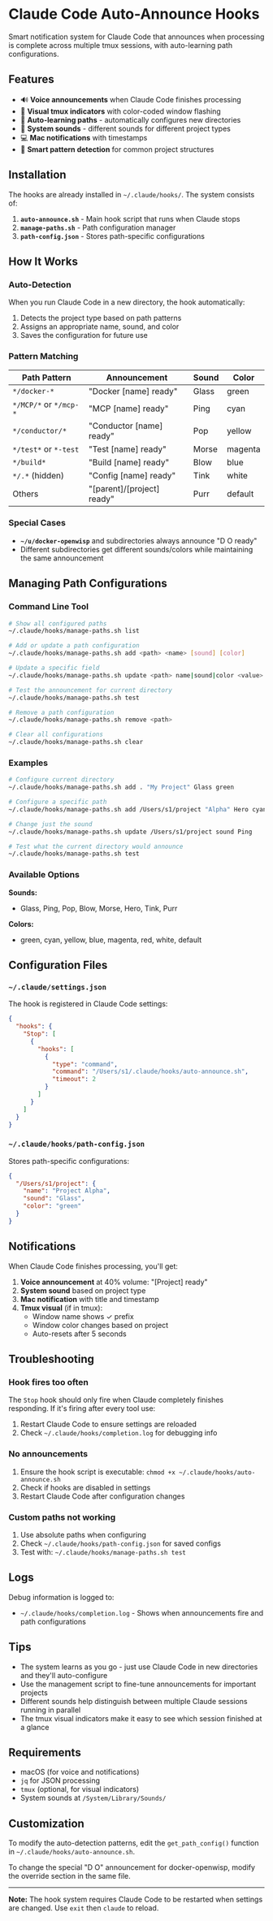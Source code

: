 # Claude Code Auto-Announce Hooks

Smart notification system for Claude Code that announces when processing is complete across multiple tmux sessions, with auto-learning path configurations.

## Features

- 🔊 **Voice announcements** when Claude Code finishes processing
- 🎨 **Visual tmux indicators** with color-coded window flashing
- 📍 **Auto-learning paths** - automatically configures new directories
- 🔔 **System sounds** - different sounds for different project types
- 💻 **Mac notifications** with timestamps
- 🧠 **Smart pattern detection** for common project structures

## Installation

The hooks are already installed in `~/.claude/hooks/`. The system consists of:

1. **`auto-announce.sh`** - Main hook script that runs when Claude stops
2. **`manage-paths.sh`** - Path configuration manager
3. **`path-config.json`** - Stores path-specific configurations

## How It Works

### Auto-Detection

When you run Claude Code in a new directory, the hook automatically:
1. Detects the project type based on path patterns
2. Assigns an appropriate name, sound, and color
3. Saves the configuration for future use

### Pattern Matching

| Path Pattern | Announcement | Sound | Color |
|-------------|--------------|-------|-------|
| `*/docker-*` | "Docker [name] ready" | Glass | green |
| `*/MCP/*` or `*/mcp-*` | "MCP [name] ready" | Ping | cyan |
| `*/conductor/*` | "Conductor [name] ready" | Pop | yellow |
| `*/test*` or `*-test` | "Test [name] ready" | Morse | magenta |
| `*/build*` | "Build [name] ready" | Blow | blue |
| `*/.*` (hidden) | "Config [name] ready" | Tink | white |
| Others | "[parent]/[project] ready" | Purr | default |

### Special Cases

- **`~/u/docker-openwisp`** and subdirectories always announce "D O ready"
- Different subdirectories get different sounds/colors while maintaining the same announcement

## Managing Path Configurations

### Command Line Tool

```bash
# Show all configured paths
~/.claude/hooks/manage-paths.sh list

# Add or update a path configuration
~/.claude/hooks/manage-paths.sh add <path> <name> [sound] [color]

# Update a specific field
~/.claude/hooks/manage-paths.sh update <path> name|sound|color <value>

# Test the announcement for current directory
~/.claude/hooks/manage-paths.sh test

# Remove a path configuration
~/.claude/hooks/manage-paths.sh remove <path>

# Clear all configurations
~/.claude/hooks/manage-paths.sh clear
```

### Examples

```bash
# Configure current directory
~/.claude/hooks/manage-paths.sh add . "My Project" Glass green

# Configure a specific path
~/.claude/hooks/manage-paths.sh add /Users/s1/project "Alpha" Hero cyan

# Change just the sound
~/.claude/hooks/manage-paths.sh update /Users/s1/project sound Ping

# Test what the current directory would announce
~/.claude/hooks/manage-paths.sh test
```

### Available Options

**Sounds:**
- Glass, Ping, Pop, Blow, Morse, Hero, Tink, Purr

**Colors:** 
- green, cyan, yellow, blue, magenta, red, white, default

## Configuration Files

### `~/.claude/settings.json`

The hook is registered in Claude Code settings:

```json
{
  "hooks": {
    "Stop": [
      {
        "hooks": [
          {
            "type": "command",
            "command": "/Users/s1/.claude/hooks/auto-announce.sh",
            "timeout": 2
          }
        ]
      }
    ]
  }
}
```

### `~/.claude/hooks/path-config.json`

Stores path-specific configurations:

```json
{
  "/Users/s1/project": {
    "name": "Project Alpha",
    "sound": "Glass",
    "color": "green"
  }
}
```

## Notifications

When Claude Code finishes processing, you'll get:

1. **Voice announcement** at 40% volume: "[Project] ready"
2. **System sound** based on project type
3. **Mac notification** with title and timestamp
4. **Tmux visual** (if in tmux):
   - Window name shows ✓ prefix
   - Window color changes based on project
   - Auto-resets after 5 seconds

## Troubleshooting

### Hook fires too often
The `Stop` hook should only fire when Claude completely finishes responding. If it's firing after every tool use:
1. Restart Claude Code to ensure settings are reloaded
2. Check `~/.claude/hooks/completion.log` for debugging info

### No announcements
1. Ensure the hook script is executable: `chmod +x ~/.claude/hooks/auto-announce.sh`
2. Check if hooks are disabled in settings
3. Restart Claude Code after configuration changes

### Custom paths not working
1. Use absolute paths when configuring
2. Check `~/.claude/hooks/path-config.json` for saved configs
3. Test with: `~/.claude/hooks/manage-paths.sh test`

## Logs

Debug information is logged to:
- `~/.claude/hooks/completion.log` - Shows when announcements fire and path configurations

## Tips

- The system learns as you go - just use Claude Code in new directories and they'll auto-configure
- Use the management script to fine-tune announcements for important projects
- Different sounds help distinguish between multiple Claude sessions running in parallel
- The tmux visual indicators make it easy to see which session finished at a glance

## Requirements

- macOS (for voice and notifications)
- `jq` for JSON processing
- `tmux` (optional, for visual indicators)
- System sounds at `/System/Library/Sounds/`

## Customization

To modify the auto-detection patterns, edit the `get_path_config()` function in `~/.claude/hooks/auto-announce.sh`.

To change the special "D O" announcement for docker-openwisp, modify the override section in the same file.

---

**Note:** The hook system requires Claude Code to be restarted when settings are changed. Use `exit` then `claude` to reload.